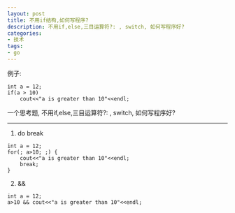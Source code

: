 ```yaml
---
layout: post
title: 不用if结构,如何写程序?
description: 不用if,else,三目运算符?: , switch, 如何写程序好?
categories:
- 技术
tags:
- go
---
```


例子:

```
int a = 12;
if(a > 10)
    cout<<"a is greater than 10"<<endl;
```

一个思考题, 不用if,else,三目运算符?: , switch, 如何写程序好?

---
1. do break

```
int a = 12;
for(; a>10; ;) {
    cout<<"a is greater than 10"<<endl;
    break;
}
```

2. && 

```
int a = 12;
a>10 && cout<<"a is greater than 10"<<endl;
```
